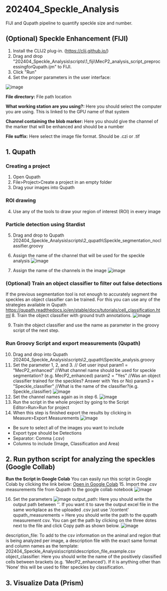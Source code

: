 # 202404_Speckle_Analysis
FIJI and Qupath pipeline to quantify speckle size and number.

## (Optional) Speckle Enhancement (FIJI)
1. Install the CLIJ2 plug-in. (https://clij.github.io/)
2. Drag and drop "202404_Speckle_Analysis\scripts\1_fiji\MecP2_analysis_script_preprocessingforQupath.ijm" to FIJI.
3. Click "Run"
4. Set the proper parameters in the user interface:

![image](https://github.com/user-attachments/assets/0995d6e1-c327-4003-8923-81076b0bd385)

**File directory:** File path location

**What working station are you using?:** Here you should select the computer you are using. This is linked to the GPU name of that system

**Channel containing the blob marker:** Here you should give the channel of the marker that will be enhanced and should be a number 

**File suffix:** Here select the image file format. Should be .czi or .tif

## 1. Qupath
### Creating a project
1. Open Qupath
2. File>Project>Create a project in an empty folder
3. Drag your images into Qupath
   
### ROI drawing
4. Use any of the tools to draw your region of interest (ROI) in every image
   
### Particle detection using Stardist
5. Drag and drop to Qupath 202404_Speckle_Analysis\scripts\2_qupath\Speckle_segmentation_noclassifier.groovy
6. Assign the name of the channel that will be used for the speckle analysis
![image](https://github.com/user-attachments/assets/38cf8fd2-57e6-48fd-827e-5ddfa8b49d14)

7. Assign the name of the channels in the image
![image](https://github.com/user-attachments/assets/5559c199-dc03-4863-ae4d-63bd88e5554a)

### (Optional) Train an object classifier to filter out false detections
If the previous segmentation tool is not enough to accurately segment the speckles an object classifier can be trained. For this you can use any of the strategies available in Qupath https://qupath.readthedocs.io/en/stable/docs/tutorials/cell_classification.html
8. Train the object classifier with ground truth annotations.
![image](https://github.com/user-attachments/assets/76b4645a-95e1-4162-80f4-72a543be4ab8)

9. Train the object classifier and use the name as parameter in the groovy script of the next step.

### Run Groovy Script and export measurements (Qupath)
10. Drag and drop into Qupath 202404_Speckle_Analysis\scripts\2_qupath\Speckle_analysis.groovy
11. Set the parameter 1, 2, and 3.
// Get user input
param1 = "MecP2_enhanced" //What channel name should be used for speckle segmentation? (e.g. MecP2_enhanced)
param2 = "Yes" //Was an object classifier trained for the speckles? Answer with Yes or No)
param3 = "Speckle_classifier" //What is the name of the classifier?(e.g. Speckle_classifier)
![image](https://github.com/user-attachments/assets/6febf88d-978a-48e2-a6ca-99adca99fd87)
12. Set the channel names again as in step 6.
![image](https://github.com/user-attachments/assets/1bfc96e6-58b5-4e01-bdb2-dbac943e2179)
13. Run the script in the whole project by going to the Script Editor>Run>Run for project
14. When this step is finished export the results by clicking in Measure>Export Measurements
![image](https://github.com/user-attachments/assets/86e97520-ca34-41ec-94af-a40e033cbbc2)
- Be sure to select all of the images you want to include
- Export type should be Detections
- Separator: Comma (.csv)
- Columns to include (Image, Classification and Area)

## 2. Run python script for analyzing the speckles (Google Collab)
**Run the Script in Google Colab**
You can easily run this script in Google Colab by clicking the link below:
[Open in Google Colab](https://colab.research.google.com/github/vib-bic-projects/202404_Speckle_Analysis\scripts\3_python\Laura_speckle_analysis_script.ipynb)
15. Import the .csv measurements file from Qupath to the google collab notebook
![image](https://github.com/user-attachments/assets/0ad485f8-67d4-491b-987a-7e9f0e3d9474)

16. Set the parameters
![image](https://github.com/user-attachments/assets/0cde6383-1ce3-4aad-8031-ebee1c633a83)
output_path: Here you should write the output path between ''. If you want it to save the output excel file in the same workplace as the uploaded .csv just use '/content'
qupath_measurements = Here you should write the path to the qupath measurement csv. You can get the path by clicking on the three dotes next to the file and click Copy path as shown below.
![image](https://github.com/user-attachments/assets/2e22892f-e506-4556-8389-cab1a64b6972)

description_file: To add to the csv information on the animal and region that is being analyzed per image, a description file with the exact same format and column names as the template: 202404_Speckle_Analysis\scripts\description_file_example.csv
object_classifier: Here you should write the name of the positively classified cells between brackets (e.g. 'MecP2_enhanced'). If it is anything other than 'None' this will be used to filter speckles by classification.

## 3. Visualize Data (Prism)
